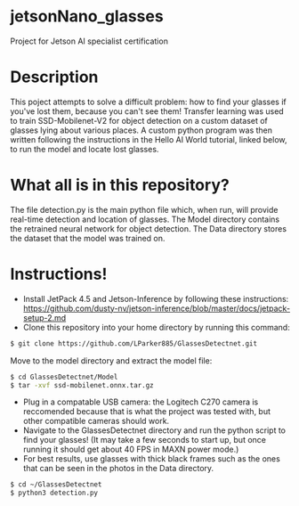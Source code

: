 # jetsonNano_glasses
Project for Jetson AI specialist certification


# Description
This poject attempts to solve a difficult problem: how to find your glasses if you've lost them, because you can't see them! 
Transfer learning was used to train SSD-Mobilenet-V2 for object detection on a custom dataset of glasses lying about various places. 
A custom python program was then written following the instructions in the Hello AI World tutorial, linked below, to run the model and locate lost glasses. 

# What all is in this repository?
The file detection.py is the main python file which, when run, will provide real-time detection and location of glasses.
The Model directory contains the retrained neural network for object detection. 
The Data directory stores the dataset that the model was trained on. 

# Instructions!
- Install JetPack 4.5 and Jetson-Inference by following these instructions: https://github.com/dusty-nv/jetson-inference/blob/master/docs/jetpack-setup-2.md
- Clone this repository into your home directory by running this command:
``` bash 
$ git clone https://github.com/LParker885/GlassesDetectnet.git
```
Move to the model directory and extract the model file:
``` bash
$ cd GlassesDetectnet/Model
$ tar -xvf ssd-mobilenet.onnx.tar.gz
```
- Plug in a compatable USB camera: the Logitech C270 camera is reccomended because that is what the project was tested with, but other compatible cameras should work. 
- Navigate to the GlassesDetectnet directory and run the python script to find your glasses! (It may take a few seconds to start up, but once running it should get about 40 FPS in MAXN power mode.)
- For best results, use glasses with thick black frames such as the ones that can be seen in the photos in the Data directory.  
``` bash
$ cd ~/GlassesDetectnet
$ python3 detection.py
``` 
